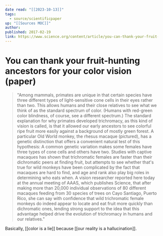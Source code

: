 ```yaml
---
date read: "[[2023-10-13]]"
tags:
  - source/scientificpaper
up: "[[Sources MOC]]"
author: 
published: 2017-02-19
link: https://www.science.org/content/article/you-can-thank-your-fruit-hunting-ancestors-your-color-vision
---
```

# You can thank your fruit-hunting ancestors for your color vision (paper)



>"Among mammals, primates are unique in that certain species have three different types of light-sensitive cone cells in their eyes rather than two. This allows humans and their close relatives to see what we think of as the standard spectrum of color. (Humans with red-green color blindness, of course, see a different spectrum.) The standard explanation for why primates developed trichromacy, as this kind of vision is called, is that it allowed our early ancestors to see colorful ripe fruit more easily against a background of mostly green forest. A particular Old World monkey, the rhesus macaque (pictured), has a genetic distinction that offers a convenient natural test of this hypothesis: A common genetic variation makes some females have three types of cone cells and others have two. Studies with captive macaques has shown that trichromatic females are faster than their dichromatic peers at finding fruit, but attempts to see whether that's true for wild monkeys have been complicated by the fact that macaques are hard to find, and age and rank also play big roles in determining who eats when. A vision researcher reported here today at the annual meeting of AAAS, which publishes Science, that after making more than 20,000 individual observations of 80 different macaques feeding from 30 species of trees on Cayo Santiago, Puerto Rico, she can say with confidence that wild trichromatic female monkeys do indeed appear to locate and eat fruit more quickly than dichromatic ones, lending strong support to the idea that this advantage helped drive the evolution of trichromacy in humans and our relatives."


Basically, [[color is a lie]] because [[our reality is a hallucination]].

